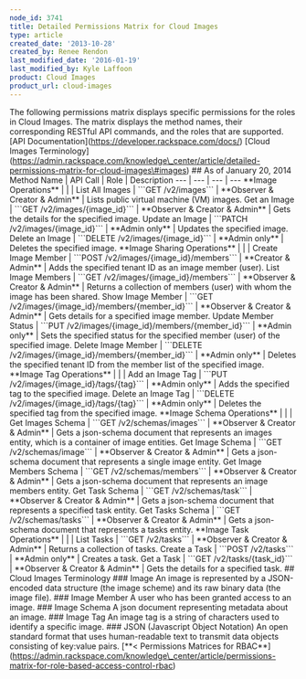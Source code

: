 ```yaml
---
node_id: 3741
title: Detailed Permissions Matrix for Cloud Images
type: article
created_date: '2013-10-28'
created_by: Renee Rendon
last_modified_date: '2016-01-19'
last_modified_by: Kyle Laffoon
product: Cloud Images
product_url: cloud-images
---
```


The following permissions matrix displays specific permissions for the
roles in Cloud Images. The matrix displays the method names, their
corresponding RESTful API commands, and the roles that are supported.
\[API Documentation\](https://developer.rackspace.com/docs/) \[Cloud
Images
Terminology\](https://admin.rackspace.com/knowledge\_center/article/detailed-permissions-matrix-for-cloud-images\#images)
\#\# As of January 20, 2014 Method Name | API Call | Role | Description
--- | --- | --- | --- \*\*Image Operations\*\* | | | List All Images |
\`\`\`GET /v2/images\`\`\` | \*\*Observer & Creator & Admin\*\* | Lists
public virtual machine (VM) images. Get an Image | \`\`\`GET
/v2/images/{image\_id}\`\`\` | \*\*Observer & Creator & Admin\*\* | Gets
the details for the specified image. Update an Image | \`\`\`PATCH
/v2/images/{image\_id}\`\`\` | \*\*Admin only\*\* | Updates the
specified image. Delete an Image | \`\`\`DELETE
/v2/images/{image\_id}\`\`\` | \*\*Admin only\*\* | Deletes the
specified image. \*\*Image Sharing Operations\*\* | | | Create Image
Member | \`\`\`POST /v2/images/{image\_id}/members\`\`\` | \*\*Creator &
Admin\*\* | Adds the specified tenant ID as an image member (user). List
Image Members | \`\`\`GET /v2/images/{image\_id}/members\`\`\` |
\*\*Observer & Creator & Admin\*\* | Returns a collection of members
(user) with whom the image has been shared. Show Image Member |
\`\`\`GET /v2/images/{image\_id}/members/{member\_id}\`\`\` |
\*\*Observer & Creator & Admin\*\* | Gets details for a specified image
member. Update Member Status | \`\`\`PUT
/v2/images/{image\_id}/members/{member\_id}\`\`\` | \*\*Admin only\*\* |
Sets the specified status for the specified member (user) of the
specified image. Delete Image Member | \`\`\`DELETE
/v2/images/{image\_id}/members/{member\_id}\`\`\` | \*\*Admin only\*\* |
Deletes the specified tenant ID from the member list of the specified
image. \*\*Image Tag Operations\*\* | | | Add an Image Tag | \`\`\`PUT
/v2/images/{image\_id}/tags/{tag}\`\`\` | \*\*Admin only\*\* | Adds the
specified tag to the specified image. Delete an Image Tag | \`\`\`DELETE
/v2/images/{image\_id}/tags/{tag}\`\`\` | \*\*Admin only\*\* | Deletes
the specified tag from the specified image. \*\*Image Schema
Operations\*\* | | | Get Images Schema | \`\`\`GET
/v2/schemas/images\`\`\` | \*\*Observer & Creator & Admin\*\* | Gets a
json-schema document that represents an images entity, which is a
container of image entities. Get Image Schema | \`\`\`GET
/v2/schemas/image\`\`\` | \*\*Observer & Creator & Admin\*\* | Gets a
json-schema document that represents a single image entity. Get Image
Members Schema | \`\`\`GET /v2/schemas/members\`\`\` | \*\*Observer &
Creator & Admin\*\* | Gets a json-schema document that represents an
image members entity. Get Task Schema | \`\`\`GET /v2/schemas/task\`\`\`
| \*\*Observer & Creator & Admin\*\* | Gets a json-schema document that
represents a specified task entity. Get Tasks Schema | \`\`\`GET
/v2/schemas/tasks\`\`\` | \*\*Observer & Creator & Admin\*\* | Gets a
json-schema document that represents a tasks entity. \*\*Image Task
Operations\*\* | | | List Tasks | \`\`\`GET /v2/tasks\`\`\` |
\*\*Observer & Creator & Admin\*\* | Returns a collection of tasks.
Create a Task | \`\`\`POST /v2/tasks\`\`\` | \*\*Admin only\*\* |
Creates a task. Get a Task | \`\`\`GET /v2/tasks/{task\_id}\`\`\` |
\*\*Observer & Creator & Admin\*\* | Gets the details for a specified
task. \#\# Cloud Images Terminology \#\#\# Image An image is represented
by a JSON-encoded data structure (the image scheme) and its raw binary
data (the image file). \#\#\# Image Member A user who has been granted
access to an image. \#\#\# Image Schema A json document representing
metadata about an image. \#\#\# Image Tag An image tag is a string of
characters used to identify a specific image. \#\#\# JSON (Javascript
Object Notation) An open standard format that uses human-readable text
to transmit data objects consisting of key:value pairs. \[\*\*&lt;
Permissions Matrices for
RBAC\*\*\](https://admin.rackspace.com/knowledge\_center/article/permissions-matrix-for-role-based-access-control-rbac)

